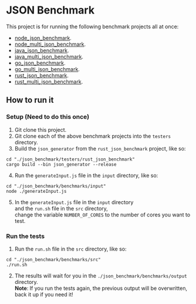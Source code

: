 # JSON Benchmark

This project is for running the following benchmark projects all at once:

- [node_json_benchmark](https://github.com/NineLord/node_json_benchmark).
- [node_multi_json_benchmark](https://github.com/NineLord/node_multi_json_benchmark).
- [java_json_benchmark](https://github.com/NineLord/java_json_benchmark).
- [java_multi_json_benchmark](https://github.com/NineLord/java_multi_json_benchmark).
- [go_json_benchmark](https://github.com/NineLord/go_json_benchmark).
- [go_multi_json_benchmark](https://github.com/NineLord/go_multi_json_benchmark).
- [rust_json_benchmark](https://github.com/NineLord/rust_json_benchmark).
- [rust_multi_json_benchmark](https://github.com/NineLord/rust_multi_json_benchmark).

## How to run it

### Setup (Need to do this once)

1. Git clone this project.
2. Git clone each of the above benchmark projects into the `testers` directory.
3. Build the `json_generator` from the `rust_json_benchmark` project, like so:
```shell
cd "./json_benchmark/testers/rust_json_benchmark"
cargo build --bin json_generator --release
```
4. Run the `generateInput.js` file in the `input` directory, like so:
```shell
cd "./json_benchmark/benchmarks/input"
node ./generateInput.js
```
5. In the `generateInput.js` file in the `input` directory  
   and the `run.sh` file in the `src` directory,  
   change the variable `NUMBER_OF_CORES` to the number of cores you want to test.

### Run the tests

1. Run the `run.sh` file in the `src` directory, like so:
```shell
cd "./json_benchmark/benchmarks/src"
./run.sh
```
2. The results will wait for you in the `./json_benchmark/benchmarks/output` directory.  
   **Note**: If you run the tests again, the previous output will be overwritten, back it up if you need it!